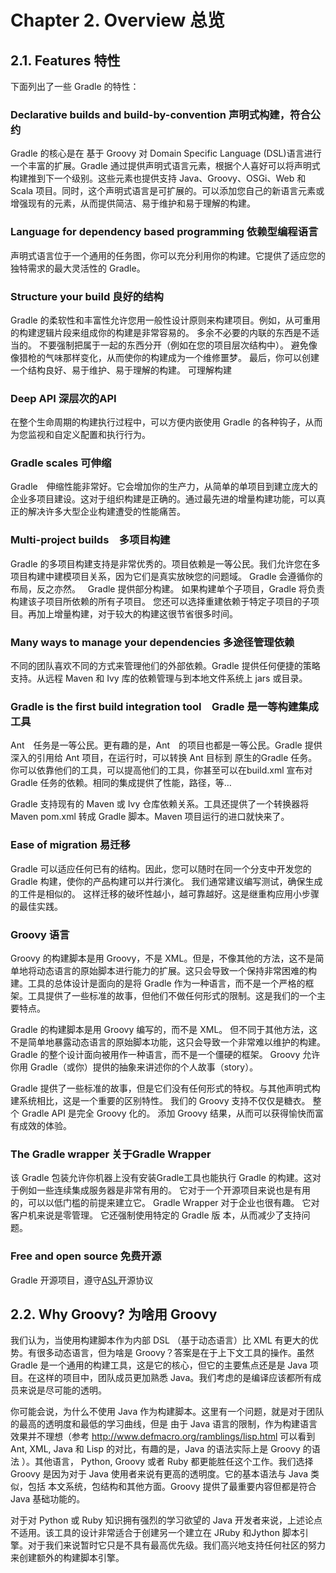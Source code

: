 Chapter 2. Overview 总览
===================

## 2.1. Features 特性

下面列出了一些 Gradle 的特性：

### Declarative builds and build-by-convention 声明式构建，符合公约

Gradle 的核心是在 基于 Groovy 对 Domain Specific Language (DSL)语言进行一个丰富的扩展。Gradle 通过提供声明式语言元素，根据个人喜好可以将声明式构建推到下一个级别。这些元素也提供支持 Java、Groovy、OSGi、Web 和 Scala 项目。同时，这个声明式语言是可扩展的。可以添加您自己的新语言元素或增强现有的元素，从而提供简洁、易于维护和易于理解的构建。
 

### Language for dependency based programming 依赖型编程语言

声明式语言位于一个通用的任务图，你可以充分利用你的构建。它提供了适应您的独特需求的最大灵活性的 Gradle。

### Structure your build 良好的结构

Gradle 的柔软性和丰富性允许您用一般性设计原则来构建项目。例如，从可重用的构建逻辑片段来组成你的构建是非常容易的。 多余不必要的内联的东西是不适当的。 不要强制把属于一起的东西分开（例如在您的项目层次结构中）。 避免像像猎枪的气味那样变化，从而使你的构建成为一个维修噩梦。 最后，你可以创建一个结构良好、易于维护、易于理解的构建。
可理解构建
 
### Deep API 深层次的API

在整个生命周期的构建执行过程中，可以方便内嵌使用 Gradle 的各种钩子，从而为您监视和自定义配置和执行行为。

### Gradle scales 可伸缩

Gradle　伸缩性能非常好。它会增加你的生产力，从简单的单项目到建立庞大的企业多项目建设。这对于组织构建是正确的。通过最先进的增量构建功能，可以真正的解决许多大型企业构建遭受的性能痛苦。

### Multi-project builds　多项目构建

Gradle 的多项目构建支持是非常优秀的。项目依赖是一等公民。我们允许您在多项目构建中建模项目关系，因为它们是真实放映您的问题域。 Gradle 会遵循你的布局，反之亦然。
 
Gradle 提供部分构建。 如果构建单个子项目，Gradle 将负责构建该子项目所依赖的所有子项目。 您还可以选择重建依赖于特定子项目的子项目。再加上增量构建，对于较大的构建这很节省很多时间。

### Many ways to manage your dependencies 多途径管理依赖

不同的团队喜欢不同的方式来管理他们的外部依赖。Gradle 提供任何便捷的策略支持。从远程 Maven 和 Ivy 库的依赖管理与到本地文件系统上 jars 或目录。

### Gradle is the first build integration tool　Gradle 是一等构建集成工具

Ant　任务是一等公民。更有趣的是，Ant　的项目也都是一等公民。Gradle 提供深入的引用给 Ant 项目，在运行时，可以转换 Ant 目标到 原生的Gradle 任务。你可以依靠他们的工具，可以提高他们的工具，你甚至可以在build.xml 宣布对 Gradle 任务的依赖。相同的集成提供了性能，路径，等…

Gradle 支持现有的 Maven 或 Ivy 仓库依赖关系。工具还提供了一个转换器将 Maven pom.xml 转成 Gradle 脚本。Maven 项目运行的进口就快来了。

### Ease of migration 易迁移

Gradle 可以适应任何已有的结构。因此，您可以随时在同一个分支中开发您的 Gradle 构建，使你的产品构建可以并行演化。 我们通常建议编写测试，确保生成的工件是相似的。 这样迁移的破坏性越小，越可靠越好。这是继重构应用小步骤的最佳实践。

### Groovy 语言

Groovy 的构建脚本是用 Groovy，不是 XML。但是，不像其他的方法，这不是简单地将动态语言的原始脚本进行能力的扩展。这只会导致一个保持非常困难的构建。工具的总体设计是面向的是将 Gradle 作为一种语言，而不是一个严格的框架。工具提供了一些标准的故事，但他们不做任何形式的限制。这是我们的一个主要特点。

Gradle 的构建脚本是用 Groovy 编写的，而不是 XML。 但不同于其他方法，这不是简单地暴露动态语言的原始脚本功能，这只会导致一个非常难以维护的构建。 Gradle 的整个设计面向被用作一种语言，而不是一个僵硬的框架。 Groovy 允许你用 Gradle（或你）提供的抽象来讲述你的个人故事（story）。 

Gradle 提供了一些标准的故事，但是它们没有任何形式的特权。与其他声明式构建系统相比，这是一个重要的区别特性。 我们的 Groovy 支持不仅仅是糖衣。 整个 Gradle API 是完全 Groovy 化的。 添加 Groovy 结果，从而可以获得愉快而富有成效的体验。

### The Gradle wrapper 关于Gradle Wrapper

该 Gradle 包装允许你机器上没有安装Gradle工具也能执行 Gradle 的构建。这对于例如一些连续集成服务器是非常有用的。 它对于一个开源项目来说也是有用的，可以以低门槛的前提来建立它。 Gradle Wrapper 对于企业也很有趣。 它对客户机来说是零管理。 它还强制使用特定的 Gradle 版 本，从而减少了支持问题。

### Free and open source 免费开源

Gradle 开源项目，遵守[ASL](https://gradle.org/license/)开源协议
 
## 2.2. Why Groovy? 为啥用 Groovy

我们认为，当使用构建脚本作为内部 DSL （基于动态语言）比 XML 有更大的优势。有很多动态语言，但为啥是 Groovy？答案是在于上下文工具的操作。虽然 Gradle 是一个通用的构建工具，这是它的核心，但它的主要焦点还是是 Java 项目。在这样的项目中，团队成员更加熟悉 Java。我们考虑的是编译应该都所有成员来说是尽可能的透明。

你可能会说，为什么不使用 Java 作为构建脚本。这里有一个问题，就是对于团队的最高的透明度和最低的学习曲线，但是 由于 Java 语言的限制，作为构建语言效果并不理想（参考 <http://www.defmacro.org/ramblings/lisp.html>  可以看到 Ant, XML, Java 和 Lisp 的对比，有趣的是，Java 的语法实际上是 Groovy 的语法 ）。其他语言， Python, Groovy 或者 Ruby 都更能胜任这个工作。我们选择 Groovy 是因为对于 Java 使用者来说有更高的透明度。它的基本语法与 Java 类似，包括 本文系统，包结构和其他方面。Groovy 提供了最重要内容但都是符合 Java 基础功能的。

对于对 Python 或 Ruby 知识拥有强烈的学习欲望的 Java 开发者来说，上述论点不适用。该工具的设计非常适合于创建另一个建立在 JRuby 和Jython 脚本引擎。对于我们来说暂时它只是不具有最高优先级。我们高兴地支持任何社区的努力来创建额外的构建脚本引擎。